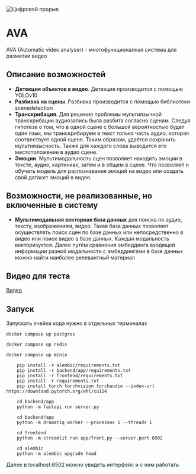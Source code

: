 ![Цифровой прорыв](https://drive.google.com/uc?id=1AkP94tbG0tFtfhNZNN8FjYguUF2lKlS-)

# AVA

AVA (Automatic video analyser) - многофункционалная система для разметки видео

## Описание возможностей

- **Детекция объектов в видео**. Детекция производится с помощью YOLOv10
- **Разбивка на сцены**. Разбивка производится с помощью библиотеки scenedetection
- **Транскрибация**. Для решения проблемы мультиязычной транскрибации аудиозапись была разбита согласно
сценам. Следуя гипотезе о том, что в одной сцене с большой вероятностью будет один язык, мы транскрибируем в текст только часть аудио,
которая соотвествует одной сцене. Таким образом, удаётся сохранить мультиязысность.
Также для каждого слова выводится его местоположение в аудио сцене.
- **Эмоции**. Мультимодальность сцен позволяет находить эмоции в тексте, аудио, картинках, затем и в общем в сцене.
Что позволяет н обучать модель для распознавания эмоций на видео или создать свой датасет эмоций в видео.

## Возможности, не реализованные, но включенные в систему
- **Мультимодальная векторная база данных** для поиска по аудио, тексту, изображениям, видео.
Такая база данных позволяет осуществлять поиск сцен по базе данных или непосредственно в видео или поиск видео в базе данных.
Каждая модальность векторизуется. Далее путём сравнения эмбеддинга входящей информации разной модальности с эмбеддингами в базе данных можно найти наиболее релевантный материал

## Видео для теста
[Видео](https://drive.google.com/file/d/1i_ZFyPIR_t8fJAr1f0ZYcdlL6jOMukyM/view?usp=sharing)

## Запуск

Запускать ячейки кода нужно в отдельных терминалах

```docker compose up postgres```

```docker compose up redis```

```docker compose up minio```

``` commandline
    pip install -r alembic/requirements.txt
    pip install -r backend/app/requirements.txt
    pip install -r frontend/requirements.txt
    pip install -r requirements.txt
    pip install torch torchvision torchaudio --index-url https://download.pytorch.org/whl/cu124
```

``` commandline
    cd backend/app
    python -m fastapi run server.py
```

``` commandline
    cd backend/app
    python -m dramatiq worker --processes 1 --threads 1
```
``` commandline
    cd frontend
    python -m streamlit run app/front.py --server.port 8502
```
``` commandline
    cd alembic
    python -m alembic upgrade head
```

Далее в localhost:8502 можно увидеть интерфейс и с ним работать